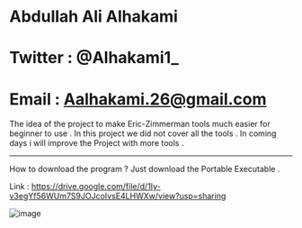 # Abdullah Ali Alhakami
# Twitter : @Alhakami1_
# Email : Aalhakami.26@gmail.com


The idea of the project to make Eric-Zimmerman tools much easier for beginner to use .
In this project we did not cover all the tools . In coming days i will improve the Project with more tools . 

------------------------------------------------------------------------------------------------------------------------

How to download the program ?
Just download the Portable Executable . 

Link : https://drive.google.com/file/d/1Iy-v3egYf56WUm7S9JOJcoIvsE4LHWXw/view?usp=sharing




![image](https://user-images.githubusercontent.com/99384019/159705553-91ee12c8-d43c-40ac-9374-c57e073f5ed6.png)



